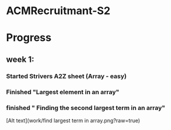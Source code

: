 # ACMRecruitmant-S2
# Progress 
## week 1:
###  Started Strivers A2Z sheet (Array - easy)
### Finished "Largest element in an array"
### finished " Finding the second largest term in an array"
[Alt text](work/find largest term in array.png?raw=true)
